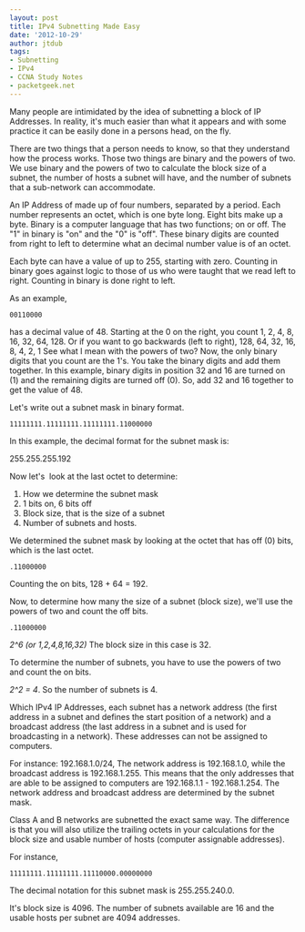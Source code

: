 ```yaml
---
layout: post
title: IPv4 Subnetting Made Easy
date: '2012-10-29'
author: jtdub
tags:
- Subnetting
- IPv4
- CCNA Study Notes
- packetgeek.net
---
```


Many people are intimidated by the idea of subnetting a block of IP Addresses. In reality, it's much easier than what it appears and with some practice it can be easily done in a persons head, on the fly.

There are two things that a person needs to know, so that they understand how the process works. Those two things are binary and the powers of two. We use binary and the powers of two to calculate the block size of a subnet, the number of hosts a subnet will have, and the number of subnets that a sub-network can accommodate.

An IP Address of made up of four numbers, separated by a period. Each number represents an octet, which is one byte long. Eight bits make up a byte. Binary is a computer language that has two functions; on or off. The "1" in binary is "on" and the "0" is "off". These binary digits are counted from right to left to determine what an decimal number value is of an octet.

Each byte can have a value of up to 255, starting with zero. Counting in binary goes against logic to those of us who were taught that we read left to right. Counting in binary is done right to left.

As an example,

`00110000`

has a decimal value of 48. Starting at the 0 on the right, you count 1, 2, 4, 8, 16, 32, 64, 128. Or if you want to go backwards (left to right), 128, 64, 32, 16, 8, 4, 2, 1 See what I mean with the powers of two? Now, the only binary digits that you count are the 1's. You take the binary digits and add them together. In this example, binary digits in position 32 and 16 are turned on (1) and the remaining digits are turned off (0). So, add 32 and 16 together to get the value of 48.

Let's write out a subnet mask in binary format.

`11111111.11111111.11111111.11000000`

In this example, the decimal format for the subnet mask is:

255.255.255.192

Now let's  look at the last octet to determine:

1) How we determine the subnet mask
2) 1 bits on, 6 bits off
3) Block size, that is the size of a subnet
4) Number of subnets and hosts.

We determined the subnet mask by looking at the octet that has off (0) bits, which is the last octet.

`.11000000`

Counting the on bits, 128 + 64 = 192.

Now, to determine how many the size of a subnet (block size), we'll use the powers of two and count the off bits.

`.11000000`

*2^6 (or 1,2,4,8,16,32)* The block size in this case is 32.

To determine the number of subnets, you have to use the powers of two and count the on bits.

*2^2 = 4*. So the number of subnets is 4.

Which IPv4 IP Addresses, each subnet has a network address (the first address in a subnet and defines the start position of a network) and a broadcast address (the last address in a subnet and is used for broadcasting in a network). These addresses can not be assigned to computers.

For instance: 192.168.1.0/24, The network address is 192.168.1.0, while the broadcast address is 192.168.1.255. This means that the only addresses that are able to be assigned to computers are 192.168.1.1 - 192.168.1.254. The network address and broadcast address are determined by the subnet mask.

Class A and B networks are subnetted the exact same way. The difference is that you will also utilize the trailing octets in your calculations for the block size and usable number of hosts (computer assignable addresses).

For instance,

`11111111.11111111.11110000.00000000`

The decimal notation for this subnet mask is 255.255.240.0.

It's block size is 4096. The number of subnets available are 16 and the usable hosts per subnet are 4094 addresses.
